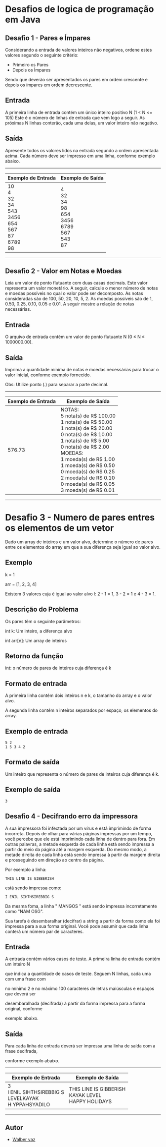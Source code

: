 # Desafios de logica de programação em Java

## Desafio 1 - Pares e Ímpares

Considerando a entrada de valores inteiros não negativos, ordene estes valores segundo
o seguinte critério:

- Primeiro os Pares
- Depois os Ímpares

Sendo que deverão ser apresentados os pares em ordem crescente e depois os ímpares
em ordem decrescente.

## Entrada

A primeira linha de entrada contém um único inteiro positivo N (1 < N <= 105) Este é o
número de linhas de entrada que vem logo a seguir. As próximas N linhas conterão, cada
uma delas, um valor inteiro não negativo.

## Saída

Apresente todos os valores lidos na entrada segundo a ordem apresentada acima. Cada
número deve ser impresso em uma linha, conforme exemplo abaixo.

---

| Exemplo de Entrada | Exemplo de Saída |
| ------------------ | ---------------- |
| 10<br>4<br>32<br>34<br>543<br>3456<br>654<br>567<br>87<br>6789<br>98 | 4<br>32<br>34<br>98<br>654<br>3456<br>6789<br>567<br>543<br>87 |

---

## Desafio 2 - Valor em Notas e Moedas

Leia um valor de ponto flutuante com duas casas decimais. Este valor representa um valor
monetário. A seguir, calcule o menor número de notas e moedas possíveis no qual o valor
pode ser decomposto. As notas consideradas são de 100, 50, 20, 10, 5, 2. As moedas
possíveis são de 1, 0.50, 0.25, 0.10, 0.05 e 0.01. A seguir mostre a relação de notas
necessárias.

## Entrada

O arquivo de entrada contém um valor de ponto flutuante N (0 ≤ N ≤ 1000000.00).

## Saída

Imprima a quantidade mínima de notas e moedas necessárias para trocar o valor inicial,
conforme exemplo fornecido.

Obs: Utilize ponto (.) para separar a parte decimal.

---

| Exemplo de Entrada | Exemplo de Saída |
| ------------------ | ---------------- |
| 576.73 | NOTAS:<br>5 nota(s) de R$ 100.00<br>1 nota(s) de R$ 50.00<br>1 nota(s) de R$ 20.00<br>0 nota(s) de R$ 10.00<br>1 nota(s) de R$ 5.00<br>0 nota(s) de R$ 2.00<br>MOEDAS:<br>1 moeda(s) de R$ 1.00<br>1 moeda(s) de R$ 0.50<br>0 moeda(s) de R$ 0.25<br>2 moeda(s) de R$ 0.10<br>0 moeda(s) de R$ 0.05<br>3 moeda(s) de R$ 0.01 |

---

# Desafio 3 - Numero de pares entres os elementos de um vetor

Dado um array de inteiros e um valor alvo, determine o número de pares entre os elementos
do array em que a sua diferença seja igual ao valor alvo.

## Exemplo

k = 1

arr = [1, 2, 3, 4]

Existem 3 valores cuja é igual ao valor alvo l: 2 - 1 = 1, 3 - 2 = 1 e 4 - 3 = 1.

## Descrição do Problema

Os pares têm o seguinte parâmetros:

int k: Um inteiro, a diferença alvo

int arr[n]: Um array de inteiros

## Retorno da função

int: o número de pares de inteiros cuja diferença é k

## Formato de entrada

A primeira linha contém dois inteiros n e k, o tamanho do array e o valor alvo.

A segunda linha contém n inteiros separados por espaço, os elementos do array.

## Exemplo de entrada

```
5 2
1 5 3 4 2
```

## Formato de saída

Um inteiro que representa o número de pares de inteiros cuja diferença é k.

## Exemplo de saída

```
3
```

## Desafio 4 - Decifrando erro da impressora

A sua impressora foi infectada por um vírus e está imprimindo de forma incorreta. Depois
de olhar para várias páginas impressas por um tempo, você percebe que ele está
imprimindo cada linha de dentro para fora. Em outras palavras, a metade esquerda de cada
linha está sendo impressa a partir do meio da página até a margem esquerda. Do mesmo
modo, a metade direita de cada linha está sendo impressa à partir da margem direita e
prosseguindo em direção ao centro da página.

Por exemplo a linha:

```
THIS LINE IS GIBBERISH
```

está sendo impressa como:

```
I ENIL SIHTHSIREBBIG S
```

Da mesma foma, a linha " MANGOS " está sendo impressa incorretamente como "NAM
OSG".

Sua tarefa é desembaralhar (decifrar) a string a partir da forma como ela foi impressa para a sua forma original. Você pode assumir que cada linha conterá um número par de caracteres.

## Entrada

A entrada contém vários casos de teste. A primeira linha de entrada contém um inteiro N

que indica a quantidade de casos de teste. Seguem N linhas, cada uma com uma frase com

no mínimo 2 e no máximo 100 caracteres de letras maiúsculas e espaços que deverá ser

desembaralhada (decifrada) à partir da forma impressa para a forma original, conforme

exemplo abaixo.

## Saída

Para cada linha de entrada deverá ser impressa uma linha de saída com a frase decifrada,

conforme exemplo abaixo.

---

| Exemplo de Entrada | Exemplo de Saída |
| ------------------ | ---------------- |
| 3<br>I ENIL SIHTHSIREBBIG S<br>LEVELKAYAK<br>H YPPAHSYADILO | THIS LINE IS GIBBERISH<br>KAYAK LEVEL<br>HAPPY HOLIDAYS |

---

## Autor

- [Walber vaz](https://www.linkedin.com/in/walber-vaz/)
